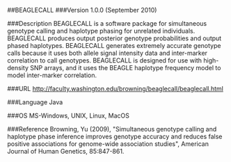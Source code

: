 ##BEAGLECALL
###Version
1.0.0 (September 2010)

###Description
BEAGLECALL is a software package for simultaneous genotype calling and haplotype phasing for unrelated individuals. BEAGLECALL produces output posterior genotype probabilities and output phased haplotypes. BEAGLECALL generates extremely accurate genotype calls because it uses both allele signal intensity data and inter-marker correlation to call genotypes. BEAGLECALL is designed for use with high-density SNP arrays, and it uses the BEAGLE haplotype frequency model to model inter-marker correlation.

###URL
http://faculty.washington.edu/browning/beaglecall/beaglecall.html

###Language
Java

###OS
MS-Windows, UNIX, Linux, MacOS

###Reference
Browning, Yu (2009), "Simultaneous genotype calling and haplotype phase inference improves genotype accuracy and reduces false positive associations for genome-wide association studies", American Journal of Human Genetics, 85:847-861.


